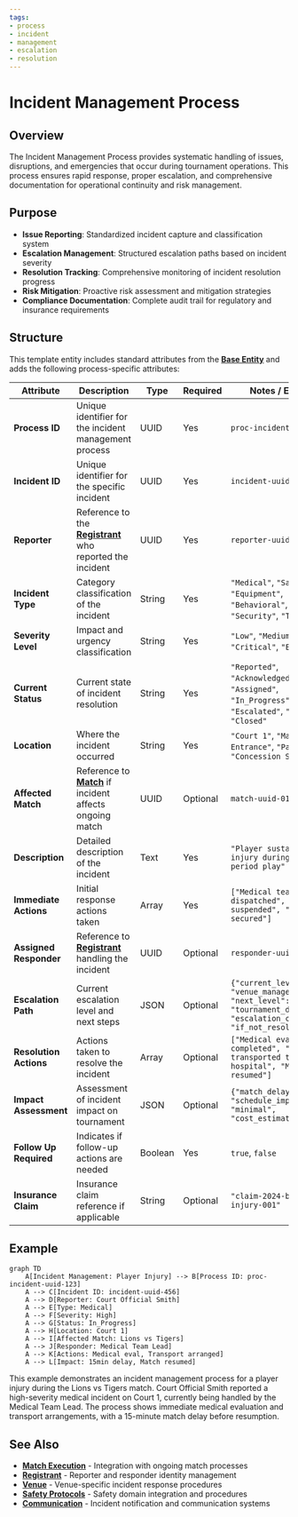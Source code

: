 ```yaml
---
tags:
- process
- incident
- management
- escalation
- resolution
---
```


# Incident Management Process

## Overview

The Incident Management Process provides systematic handling of issues, disruptions, and emergencies that occur
during tournament operations. This process ensures rapid response, proper escalation, and comprehensive
documentation for operational continuity and risk management.

## Purpose

- **Issue Reporting**: Standardized incident capture and classification system
- **Escalation Management**: Structured escalation paths based on incident severity
- **Resolution Tracking**: Comprehensive monitoring of incident resolution progress
- **Risk Mitigation**: Proactive risk assessment and mitigation strategies
- **Compliance Documentation**: Complete audit trail for regulatory and insurance requirements

## Structure

This template entity includes standard attributes from the **[Base Entity](../../foundation/base_entity.md)**
and adds the following process-specific attributes:

| Attribute | Description | Type | Required | Notes / Example |
|-----------|-------------|------|----------|-----------------|
| **Process ID** | Unique identifier for the incident management process | UUID | Yes | `proc-incident-uuid-123` |
| **Incident ID** | Unique identifier for the specific incident | UUID | Yes | `incident-uuid-456` |
| **Reporter** | Reference to the **[Registrant](../../identity/registrant.md)** who reported the incident | UUID | Yes | `reporter-uuid-789` |
| **Incident Type** | Category classification of the incident | String | Yes | `"Medical"`, `"Safety"`, `"Equipment"`, `"Behavioral"`, `"Weather"`, `"Security"`, `"Technical"` |
| **Severity Level** | Impact and urgency classification | String | Yes | `"Low"`, `"Medium"`, `"High"`, `"Critical"`, `"Emergency"` |
| **Current Status** | Current state of incident resolution | String | Yes | `"Reported"`, `"Acknowledged"`, `"Assigned"`, `"In_Progress"`, `"Escalated"`, `"Resolved"`, `"Closed"` |
| **Location** | Where the incident occurred | String | Yes | `"Court 1"`, `"Main Entrance"`, `"Parking Lot"`, `"Concession Stand"` |
| **Affected Match** | Reference to **[Match](../../schedule/match.md)** if incident affects ongoing match | UUID | Optional | `match-uuid-012` |
| **Description** | Detailed description of the incident | Text | Yes | `"Player sustained ankle injury during second period play"` |
| **Immediate Actions** | Initial response actions taken | Array | Yes | `["Medical team dispatched", "Play suspended", "Area secured"]` |
| **Assigned Responder** | Reference to **[Registrant](../../identity/registrant.md)** handling the incident | UUID | Optional | `responder-uuid-345` |
| **Escalation Path** | Current escalation level and next steps | JSON | Optional | `{"current_level": "venue_manager", "next_level": "tournament_director", "escalation_criteria": "if_not_resolved_30min"}` |
| **Resolution Actions** | Actions taken to resolve the incident | Array | Optional | `["Medical evaluation completed", "Player transported to hospital", "Match resumed"]` |
| **Impact Assessment** | Assessment of incident impact on tournament | JSON | Optional | `{"match_delay": "15min", "schedule_impact": "minimal", "cost_estimate": 500}` |
| **Follow Up Required** | Indicates if follow-up actions are needed | Boolean | Yes | `true`, `false` |
| **Insurance Claim** | Insurance claim reference if applicable | String | Optional | `"claim-2024-basketball-injury-001"` |

## Example

```mermaid
graph TD
    A[Incident Management: Player Injury] --> B[Process ID: proc-incident-uuid-123]
    A --> C[Incident ID: incident-uuid-456]
    A --> D[Reporter: Court Official Smith]
    A --> E[Type: Medical]
    A --> F[Severity: High]
    A --> G[Status: In_Progress]
    A --> H[Location: Court 1]
    A --> I[Affected Match: Lions vs Tigers]
    A --> J[Responder: Medical Team Lead]
    A --> K[Actions: Medical eval, Transport arranged]
    A --> L[Impact: 15min delay, Match resumed]
```

This example demonstrates an incident management process for a player injury during the Lions vs Tigers match.
Court Official Smith reported a high-severity medical incident on Court 1, currently being handled by the Medical
Team Lead. The process shows immediate medical evaluation and transport arrangements, with a 15-minute match delay
before resumption.

## See Also

- **[Match Execution](../match_execution/README.md)** - Integration with ongoing match processes
- **[Registrant](../../identity/registrant.md)** - Reporter and responder identity management
- **[Venue](../../venue/README.md)** - Venue-specific incident response procedures
- **[Safety Protocols](../../safety/README.md)** - Safety domain integration and procedures
- **[Communication](../../communication/README.md)** - Incident notification and communication systems

